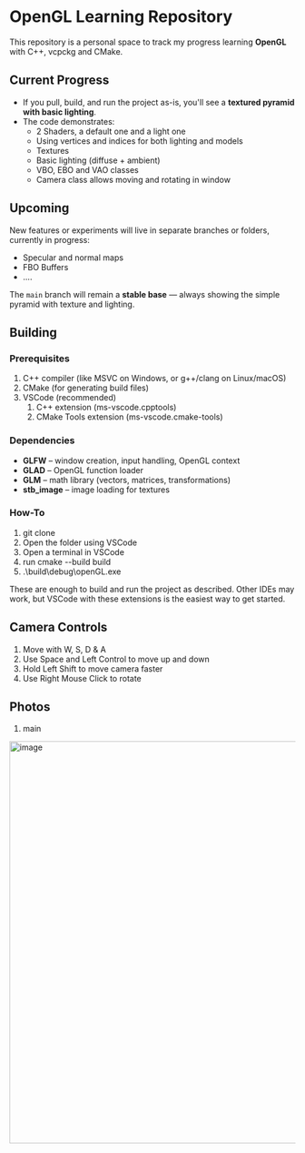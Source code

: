 # OpenGL Learning Repository

This repository is a personal space to track my progress learning **OpenGL** with C++, vcpckg and CMake.  

## Current Progress

- If you pull, build, and run the project as-is, you'll see a **textured pyramid with basic lighting**.  
- The code demonstrates:
  - 2 Shaders, a default one and a light one
  - Using vertices and indices for both lighting and models
  - Textures
  - Basic lighting (diffuse + ambient)
  - VBO, EBO and VAO classes
  - Camera class allows moving and rotating in window 

## Upcoming

New features or experiments will live in separate branches or folders, currently in progress:
- Specular and normal maps
- FBO Buffers
- ....

The `main` branch will remain a **stable base** — always showing the simple pyramid with texture and lighting.

## Building

### Prerequisites
1. C++ compiler (like MSVC on Windows, or g++/clang on Linux/macOS)
2. CMake (for generating build files)
3. VSCode (recommended)
   1. C++ extension (ms-vscode.cpptools)
   2. CMake Tools extension (ms-vscode.cmake-tools)

### Dependencies
- **GLFW** – window creation, input handling, OpenGL context
- **GLAD** – OpenGL function loader
- **GLM** – math library (vectors, matrices, transformations)
- **stb_image** – image loading for textures

### How-To
1. git clone <repo-url>
3. Open the folder using VSCode
4. Open a terminal in VSCode
5. run cmake --build build
6. .\build\debug\openGL.exe

These are enough to build and run the project as described. Other IDEs may work, but VSCode with these extensions is the easiest way to get started.

## Camera Controls
1. Move with W, S, D & A
2. Use Space and Left Control to move up and down
3. Hold Left Shift to move camera faster
4. Use Right Mouse Click to rotate 

## Photos
1. main
<img width="768" height="707" alt="image" src="https://github.com/user-attachments/assets/ed6093fc-47b2-4943-9f91-a3d3d8b48985" />
